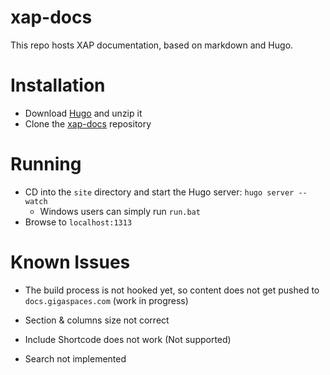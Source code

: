 # xap-docs

This repo hosts XAP documentation, based on markdown and Hugo.

# Installation

- Download [Hugo](https://github.com/spf13/hugo/releases) and unzip it
- Clone the [xap-docs](https://github.com/Gigaspaces/xap-docs) repository 

# Running

- CD into the `site` directory and start the Hugo server: `hugo server --watch`
   - Windows users can simply run `run.bat`
- Browse to `localhost:1313`

# Known Issues

- The build process is not hooked yet, so content does not get pushed to `docs.gigaspaces.com` (work in progress)

- Section & columns size not correct
- Include Shortcode does not work (Not supported)
- Search not implemented

